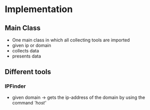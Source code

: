 # Implementation

## Main Class
- One main class in which all collecting tools are imported
- given ip or domain
- collects data
- presents data

## Different tools

### IPFinder
- given domain -> gets the ip-address of the domain by using the command <em>'host'</em>
